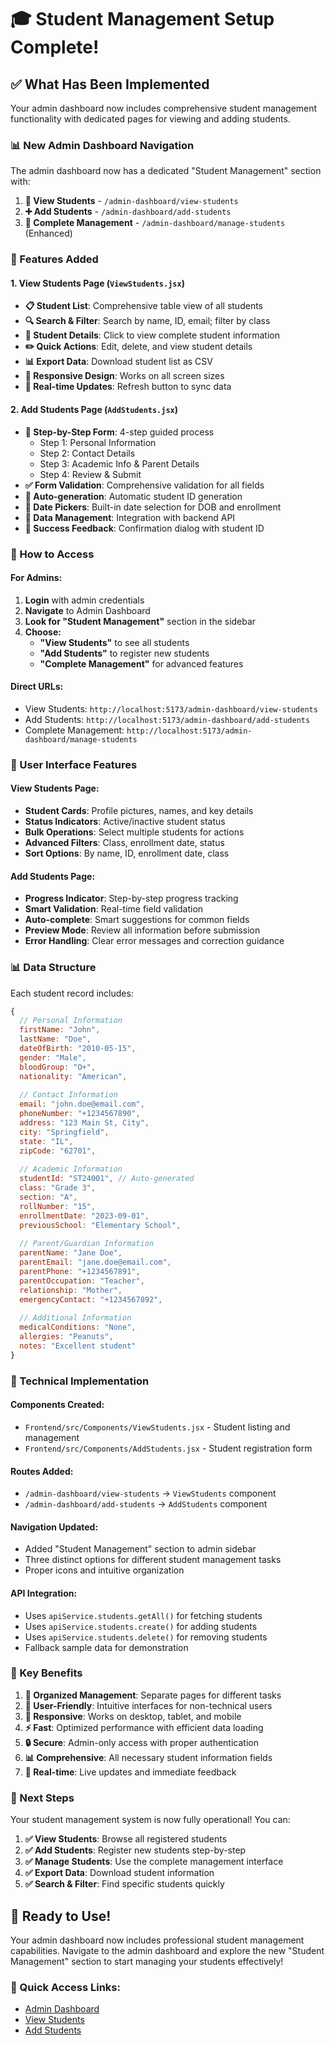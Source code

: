 # 🎓 Student Management Setup Complete!

## ✅ What Has Been Implemented

Your admin dashboard now includes comprehensive student management functionality with dedicated pages for viewing and adding students.

### **📊 New Admin Dashboard Navigation**

The admin dashboard now has a dedicated "Student Management" section with:

1. **👥 View Students** - `/admin-dashboard/view-students`
2. **➕ Add Students** - `/admin-dashboard/add-students`  
3. **🔧 Complete Management** - `/admin-dashboard/manage-students` (Enhanced)

### **🎯 Features Added**

#### **1. View Students Page (`ViewStudents.jsx`)**
- **📋 Student List**: Comprehensive table view of all students
- **🔍 Search & Filter**: Search by name, ID, email; filter by class
- **👀 Student Details**: Click to view complete student information
- **✏️ Quick Actions**: Edit, delete, and view student details
- **📊 Export Data**: Download student list as CSV
- **📱 Responsive Design**: Works on all screen sizes
- **🔄 Real-time Updates**: Refresh button to sync data

#### **2. Add Students Page (`AddStudents.jsx`)**
- **📝 Step-by-Step Form**: 4-step guided process
  - Step 1: Personal Information
  - Step 2: Contact Details
  - Step 3: Academic Info & Parent Details
  - Step 4: Review & Submit
- **✅ Form Validation**: Comprehensive validation for all fields
- **🎯 Auto-generation**: Automatic student ID generation
- **📅 Date Pickers**: Built-in date selection for DOB and enrollment
- **💾 Data Management**: Integration with backend API
- **🎉 Success Feedback**: Confirmation dialog with student ID

### **🚀 How to Access**

#### **For Admins:**
1. **Login** with admin credentials
2. **Navigate** to Admin Dashboard
3. **Look for "Student Management"** section in the sidebar
4. **Choose:**
   - **"View Students"** to see all students
   - **"Add Students"** to register new students
   - **"Complete Management"** for advanced features

#### **Direct URLs:**
- View Students: `http://localhost:5173/admin-dashboard/view-students`
- Add Students: `http://localhost:5173/admin-dashboard/add-students`
- Complete Management: `http://localhost:5173/admin-dashboard/manage-students`

### **🎨 User Interface Features**

#### **View Students Page:**
- **Student Cards**: Profile pictures, names, and key details
- **Status Indicators**: Active/inactive student status
- **Bulk Operations**: Select multiple students for actions
- **Advanced Filters**: Class, enrollment date, status
- **Sort Options**: By name, ID, enrollment date, class

#### **Add Students Page:**
- **Progress Indicator**: Step-by-step progress tracking
- **Smart Validation**: Real-time field validation
- **Auto-complete**: Smart suggestions for common fields
- **Preview Mode**: Review all information before submission
- **Error Handling**: Clear error messages and correction guidance

### **📊 Data Structure**

Each student record includes:
```javascript
{
  // Personal Information
  firstName: "John",
  lastName: "Doe", 
  dateOfBirth: "2010-05-15",
  gender: "Male",
  bloodGroup: "O+",
  nationality: "American",
  
  // Contact Information
  email: "john.doe@email.com",
  phoneNumber: "+1234567890",
  address: "123 Main St, City",
  city: "Springfield",
  state: "IL",
  zipCode: "62701",
  
  // Academic Information
  studentId: "ST24001", // Auto-generated
  class: "Grade 3",
  section: "A",
  rollNumber: "15",
  enrollmentDate: "2023-09-01",
  previousSchool: "Elementary School",
  
  // Parent/Guardian Information
  parentName: "Jane Doe",
  parentEmail: "jane.doe@email.com", 
  parentPhone: "+1234567891",
  parentOccupation: "Teacher",
  relationship: "Mother",
  emergencyContact: "+1234567892",
  
  // Additional Information
  medicalConditions: "None",
  allergies: "Peanuts",
  notes: "Excellent student"
}
```

### **🔧 Technical Implementation**

#### **Components Created:**
- `Frontend/src/Components/ViewStudents.jsx` - Student listing and management
- `Frontend/src/Components/AddStudents.jsx` - Student registration form

#### **Routes Added:**
- `/admin-dashboard/view-students` → `ViewStudents` component
- `/admin-dashboard/add-students` → `AddStudents` component

#### **Navigation Updated:**
- Added "Student Management" section to admin sidebar
- Three distinct options for different student management tasks
- Proper icons and intuitive organization

#### **API Integration:**
- Uses `apiService.students.getAll()` for fetching students
- Uses `apiService.students.create()` for adding students
- Uses `apiService.students.delete()` for removing students
- Fallback sample data for demonstration

### **🎯 Key Benefits**

1. **👥 Organized Management**: Separate pages for different tasks
2. **🎨 User-Friendly**: Intuitive interfaces for non-technical users
3. **📱 Responsive**: Works on desktop, tablet, and mobile
4. **⚡ Fast**: Optimized performance with efficient data loading
5. **🔒 Secure**: Admin-only access with proper authentication
6. **📊 Comprehensive**: All necessary student information fields
7. **🔄 Real-time**: Live updates and immediate feedback

### **🚀 Next Steps**

Your student management system is now fully operational! You can:

1. **✅ View Students**: Browse all registered students
2. **✅ Add Students**: Register new students step-by-step  
3. **✅ Manage Students**: Use the complete management interface
4. **✅ Export Data**: Download student information
5. **✅ Search & Filter**: Find specific students quickly

## 🎉 Ready to Use!

Your admin dashboard now includes professional student management capabilities. Navigate to the admin dashboard and explore the new "Student Management" section to start managing your students effectively!

### **🔗 Quick Access Links:**
- [Admin Dashboard](http://localhost:5173/admin-dashboard)
- [View Students](http://localhost:5173/admin-dashboard/view-students)
- [Add Students](http://localhost:5173/admin-dashboard/add-students)

